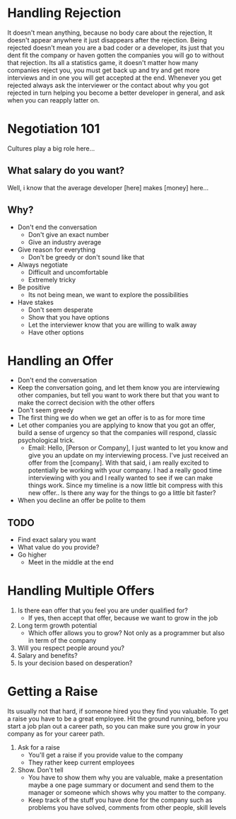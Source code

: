 # Handling Rejection

It doesn't mean anything, because no body care about the rejection, It doesn't appear anywhere it just disappears after the rejection. Being rejected doesn't mean you are a bad coder or a developer, its just that you dent fit the company or haven gotten the companies you will go to without that rejection. Its all a statistics game, it doesn't matter how many companies reject you, you must get back up and try and get more interviews and in one you will get accepted at the end. Whenever you get rejected always ask the interviewer or the contact about why you got rejected in turn helping you become a better developer in general, and ask when you can reapply latter on.

# Negotiation 101

Cultures play a big role here...

## What salary do you want?

Well, i know that the average developer [here] makes [money] here...

## Why?

- Don't end the conversation
  - Don't give an exact number
  - Give an industry average
- Give reason for everything
  - Don't be greedy or don't sound like that
- Always negotiate
  - Difficult and uncomfortable
  - Extremely tricky
- Be positive
  - Its not being mean, we want to explore the possibilities
- Have stakes
  - Don't seem desperate
  - Show that you have options
  - Let the interviewer know that you are willing to walk away
  - Have other options

# Handling an Offer

- Don't end the conversation
- Keep the conversation going, and let them know you are interviewing other companies, but tell you want to work there but that you want to make the correct decision with the other offers
- Don't seem greedy
- The first thing we do when we get an offer is to as for more time
- Let other companies you are applying to know that you got an offer, build a sense of urgency so that the companies will respond, classic psychological trick.
  - Email: Hello, [Person or Company], I just wanted to let you know and give you an update on my interviewing process. I've just received an offer from the [company]. With that said, i am really excited to potentially be working with your company. I had a really good time interviewing with you and I really wanted to see if we can make things work. Since my timeline is a now little bit compress with this new offer.. Is there any way for the things to go a little bit faster?
- When you decline an offer be polite to them

## TODO

- Find exact salary you want
- What value do you provide?
- Go higher
  - Meet in the middle at the end

# Handling Multiple Offers

1. Is there ean offer that you feel you are under qualified for?
   - If yes, then accept that offer, because we want to grow in the job
2. Long term growth potential
   - Which offer allows you to grow? Not only as a programmer but also in term of the company
3. Will you respect people around you?
4. Salary and benefits?
5. Is your decision based on desperation?

# Getting a Raise

Its usually not that hard, if someone hired you they find you valuable. To get a raise you have to be a great employee. Hit the ground running, before you start a job plan out a career path, so you can make sure you grow in your company as for your career path.

1. Ask for a raise
   - You'll get a raise if you provide value to the company
   - They rather keep current employees
2. Show. Don't tell
   - You have to show them why you are valuable, make a presentation maybe a one page summary or document and send them to the manager or someone which shows why you matter to the company.
   - Keep track of the stuff you have done for the company such as problems you have solved, comments from other people, skill levels
